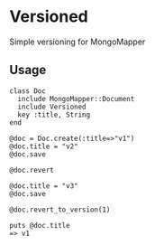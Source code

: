 Versioned
=========

Simple versioning for MongoMapper

Usage
-----

    class Doc
      include MongoMapper::Document
      include Versioned
      key :title, String
    end

    @doc = Doc.create(:title=>"v1")
    @doc.title = "v2"
    @doc.save

    @doc.revert

    @doc.title = "v3"
    @doc.save

    @doc.revert_to_version(1)

    puts @doc.title
    => v1